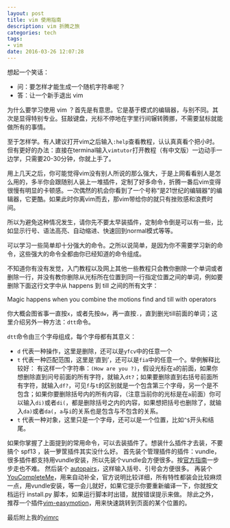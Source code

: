 ```yaml
---
layout: post
title: vim 使用指南
description: vim 折腾之旅
categories: tech
tags: 
- vim
date: 2016-03-26 12:07:28
---
```


想起一个笑话：
- 问：要怎样才能生成一个随机字符串呢？
- 答：让一个新手退出 vim

为什么要学习使用 vim ？首先是有意思。它是基于模式的编辑器，与别不同。其次是显得特别专业。狂敲键盘，光标不停地在字里行间辗转腾挪，不需要鼠标就能做所有的事情。

至于怎样学。有人建议打开vim之后输入`:help`查看教程，认认真真看个把小时。但有更好的办法：直接在terminal输入`vimtutor`打开教程（有中文版）一边动手一边学，只需要20-30分钟，你就上手了。

用上几天之后，你可能觉得vim没有别人所说的那么强大，于是上网看看别人是怎么用的，多半你会跟随别人装上一堆插件，定制了好多命令，折腾一番后vim变得很慢有明显的卡顿感。一次偶然的机会你看到了一个号称“是21世纪的编辑器”的编辑器，它更酷。如果此时你离vim而去，那vim带给你的就只有挫败感和浪费时间。

所以为避免这种情况发生，请你先不要太早装插件，定制命令倒是可以有一些，比如显示行号、语法高亮、自动缩进、快速回到normal模式等等。

可以学习一些简单却十分强大的命令。之所以说简单，是因为你不需要学习新的命令，这些强大的命令全都由你已经知道的命令组成。

不知道你有没有发觉，入门教程以及网上其他一些教程只会教你删除一个单词或者删除一行，并没有教你删除从光标所在位置到同一行指定位置之间的单词，例如要删除下面这行文字中从 happens 到 till 之间的所有文字：

Magic happens when you combine the motions find and till with operators

你大概会图省事一直按`x`，或者先按`dw`，再一直按`.`，直到删光till前面的单词；这里介绍另外一种方法：`dtt`命令。

`dtt`命令由三个字母组成，每个字母都有其意义：
- `d` 代表一种操作，这里是删除，还可以是`yfcv`中的任意一个
- `t` 代表一种匹配范围，这里是‘直到’，还可以是`fia`中的任意一个。举例解释比较好：
  有这样一个字符串：`(How are you ?)`，假设光标在`a`的前面，如果你想删除直到问号前面的所有字符，就输入`dt?`；如果要删除直到右括号前面所有字符，就输入`df?`，可见`f`与`t`的区别就是一个包含第三个字母，另一个是不包含；如果你要删除括号内的所有内容，（注意当前你的光标是在`a`前面）你可以输入`di)`或者`di(`，都是删除括号之内的内容，如果想把括号也删除了，就输入`da)`或者`da(`，`a`与`i`的关系也是包含与不包含的关系。
- `t` 代表一种对象，这里只是一个字母，还可以是一个位置，比如`^$`开头和结尾。

如果你掌握了上面提到的常用命令，可以去装插件了。想装什么插件才去装，不要搞个 spf13 ，装一箩筐插件其实没什么好。
首先装个管理插件的插件：vundle，很多插件都支持用vundle安装，所以先装个vundle会方便很多。按[官方指南](https://github.com/VundleVim/Vundle.vim)一步步走也不难。
然后装个 [autopairs](https://github.com/jiangmiao/auto-pairs)，这样输入括号、引号会方便很多。
再装个[YouCompleteMe](https://github.com/Valloric/YouCompleteMe)，用来自动补全，官方说明比较详细，所有特性都装会比较麻烦一点，用vundle安装，等一会儿就好，如果它提示你要重新编译一下，你就按文档运行 install.py 脚本，如果运行脚本时出错，就按错误提示来做。
除此之外，推荐一个插件[vim-easymotion](https://github.com/easymotion/vim-easymotion)，用来快速跳转到页面的某个位置的。

最后附上我的[vimrc](https://github.com/yiyizym/.vimrc/issues/1)
